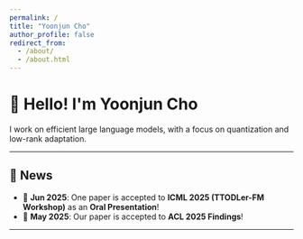 ```yaml
---
permalink: /
title: "Yoonjun Cho"
author_profile: false
redirect_from: 
  - /about/
  - /about.html
---
```


# 👋 Hello! I'm **Yoonjun Cho**

I work on efficient large language models, with a focus on quantization and low-rank adaptation.

---

## 📰 News

- 📣 **Jun 2025**: One paper is accepted to **ICML 2025 (TTODLer-FM Workshop)** as an **Oral Presentation**!
- 📝 **May 2025**: Our paper is accepted to **ACL 2025 Findings**!

---
